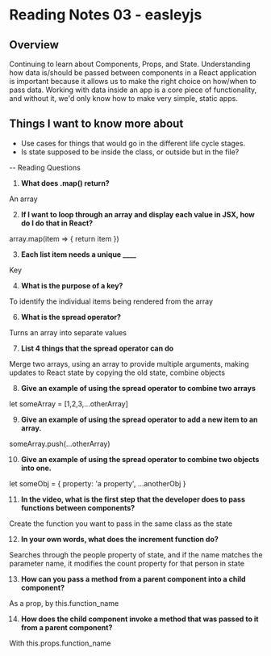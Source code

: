 # Reading Notes 03 - easleyjs

## Overview
Continuing to learn about Components, Props, and State. Understanding how data is/should be passed between components in a React application is important because it allows us to make the right choice on how/when to pass data. Working with data inside an app is a core piece of functionality, and without it, we'd only know how to make very simple, static apps.

## Things I want to know more about
- Use cases for things that would go in the different life cycle stages.
- Is state supposed to be inside the class, or outside but in the file?

-- Reading Questions
1. **What does .map() return?**

An array

2. **If I want to loop through an array and display each value in JSX, how do I do that in React?**

array.map(item => { return item })

3. **Each list item needs a unique ____** 

Key

4. **What is the purpose of a key?**

To identify the individual items being rendered from the array

6. **What is the spread operator?**

Turns an array into separate values

7. **List 4 things that the spread operator can do**

Merge two arrays, using an array to provide multiple arguments, making updates to React state by copying the old state, combine objects

8. **Give an example of using the spread operator to combine two arrays**

let someArray = [1,2,3,...otherArray]

9. **Give an example of using the spread operator to add a new item to an array.**

someArray.push(...otherArray)

10. **Give an example of using the spread operator to combine two objects into one.**

let someObj = { property: 'a property', ...anotherObj }

11. **In the video, what is the first step that the developer does to pass functions between components?**

Create the function you want to pass in the same class as the state

12. **In your own words, what does the increment function do?**

Searches through the people property of state, and if the name matches the parameter name, it modifies the count property for that person in state

13. **How can you pass a method from a parent component into a child component?**

As a prop, by this.function_name

14. **How does the child component invoke a method that was passed to it from a parent component?**

With this.props.function_name

